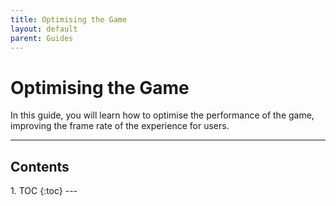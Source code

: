 ```yaml
---
title: Optimising the Game
layout: default
parent: Guides
---
```


# Optimising the Game
In this guide, you will learn how to optimise the performance of the game, improving the frame rate of the experience for users.

---
<h2 class="text-delta">Contents</h2>
1. TOC
{:toc}
---

